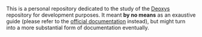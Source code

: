 This is a personal repository dedicated to the study of the [Deoxys](https://github.com/kasarlabs/deoxys) repository for development purposes. It meant **by no means** as an exaustive guide (please refer to the [official documentation](https://docs.madara.zone/ecosystem/deoxys) instead), but might turn into a more substantial form of documentation eventually.
